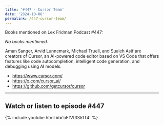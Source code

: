 ```yaml
---
title: '#447 - Cursor Team'
date: '2024-10-06'
permalink: /447-cursor-team/
---
```


Books mentioned on Lex Fridman Podcast #447:

*No books mentioned.*

<!--more-->

Aman Sanger, Arvid Lunnemark, Michael Truell, and Sualeh Asif are creators of Cursor, an AI-powered code editor based on VS Code that offers features like code autocompletion, intelligent code generation, and debugging using AI models.

- <a href="https://www.cursor.com/" target="_blank">https://www.cursor.com/</a>
- <a href="https://x.com/cursor_ai" target="_blank">https://x.com/cursor_ai/</a>
- <a href="https://github.com/getcursor/cursor" target="_blank">https://github.com/getcursor/cursor</a>

- - - - - -

## Watch or listen to episode #447

{% include youtube.html id='oFfVt3S51T4' %}